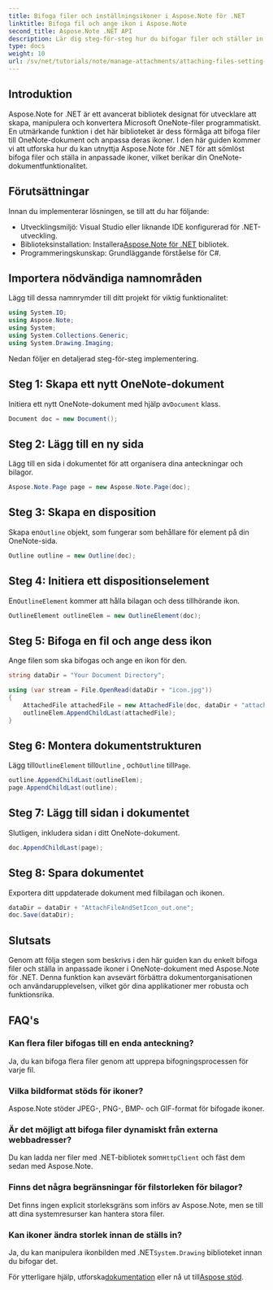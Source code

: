 ```yaml
---
title: Bifoga filer och inställningsikoner i Aspose.Note för .NET
linktitle: Bifoga fil och ange ikon i Aspose.Note
second_title: Aspose.Note .NET API
description: Lär dig steg-för-steg hur du bifogar filer och ställer in anpassade ikoner i Microsoft OneNote-dokument med Aspose.Note för .NET. Förbättra din .NET-applikation med sömlös dokumenthantering och anpassningsfunktioner.
type: docs
weight: 10
url: /sv/net/tutorials/note/manage-attachments/attaching-files-setting-icons/
---
```

## Introduktion

Aspose.Note for .NET är ett avancerat bibliotek designat för utvecklare att skapa, manipulera och konvertera Microsoft OneNote-filer programmatiskt. En utmärkande funktion i det här biblioteket är dess förmåga att bifoga filer till OneNote-dokument och anpassa deras ikoner. I den här guiden kommer vi att utforska hur du kan utnyttja Aspose.Note för .NET för att sömlöst bifoga filer och ställa in anpassade ikoner, vilket berikar din OneNote-dokumentfunktionalitet.

## Förutsättningar

Innan du implementerar lösningen, se till att du har följande:

- Utvecklingsmiljö: Visual Studio eller liknande IDE konfigurerad för .NET-utveckling.
-  Biblioteksinstallation: Installera[Aspose.Note för .NET](https://releases.aspose.com/words/net/) bibliotek.
- Programmeringskunskap: Grundläggande förståelse för C#.

## Importera nödvändiga namnområden

Lägg till dessa namnrymder till ditt projekt för viktig funktionalitet:

```csharp
using System.IO;
using Aspose.Note;
using System;
using System.Collections.Generic;
using System.Drawing.Imaging;
```

Nedan följer en detaljerad steg-för-steg implementering.

## Steg 1: Skapa ett nytt OneNote-dokument

 Initiera ett nytt OneNote-dokument med hjälp av`Document` klass.

```csharp
Document doc = new Document();
```

## Steg 2: Lägg till en ny sida

Lägg till en sida i dokumentet för att organisera dina anteckningar och bilagor.

```csharp
Aspose.Note.Page page = new Aspose.Note.Page(doc);
```

## Steg 3: Skapa en disposition

 Skapa en`Outline` objekt, som fungerar som behållare för element på din OneNote-sida.

```csharp
Outline outline = new Outline(doc);
```

## Steg 4: Initiera ett dispositionselement

 En`OutlineElement` kommer att hålla bilagan och dess tillhörande ikon.

```csharp
OutlineElement outlineElem = new OutlineElement(doc);
```

## Steg 5: Bifoga en fil och ange dess ikon

Ange filen som ska bifogas och ange en ikon för den.

```csharp
string dataDir = "Your Document Directory";

using (var stream = File.OpenRead(dataDir + "icon.jpg"))
{
    AttachedFile attachedFile = new AttachedFile(doc, dataDir + "attachment.txt", stream, ImageFormat.Jpeg);
    outlineElem.AppendChildLast(attachedFile);
}
```

## Steg 6: Montera dokumentstrukturen

 Lägg till`OutlineElement` till`Outline` , och`Outline` till`Page`.

```csharp
outline.AppendChildLast(outlineElem);
page.AppendChildLast(outline);
```

## Steg 7: Lägg till sidan i dokumentet

Slutligen, inkludera sidan i ditt OneNote-dokument.

```csharp
doc.AppendChildLast(page);
```

## Steg 8: Spara dokumentet

Exportera ditt uppdaterade dokument med filbilagan och ikonen.

```csharp
dataDir = dataDir + "AttachFileAndSetIcon_out.one";
doc.Save(dataDir);
```

## Slutsats

Genom att följa stegen som beskrivs i den här guiden kan du enkelt bifoga filer och ställa in anpassade ikoner i OneNote-dokument med Aspose.Note för .NET. Denna funktion kan avsevärt förbättra dokumentorganisationen och användarupplevelsen, vilket gör dina applikationer mer robusta och funktionsrika.

## FAQ's

### Kan flera filer bifogas till en enda anteckning?
Ja, du kan bifoga flera filer genom att upprepa bifogningsprocessen för varje fil.

### Vilka bildformat stöds för ikoner?
Aspose.Note stöder JPEG-, PNG-, BMP- och GIF-format för bifogade ikoner.

### Är det möjligt att bifoga filer dynamiskt från externa webbadresser?
 Du kan ladda ner filer med .NET-bibliotek som`HttpClient` och fäst dem sedan med Aspose.Note.

### Finns det några begränsningar för filstorleken för bilagor?
Det finns ingen explicit storleksgräns som införs av Aspose.Note, men se till att dina systemresurser kan hantera stora filer.

### Kan ikoner ändra storlek innan de ställs in?
Ja, du kan manipulera ikonbilden med .NET`System.Drawing` biblioteket innan du bifogar det.

 För ytterligare hjälp, utforska[dokumentation](https://reference.aspose.com/words/net/) eller nå ut till[Aspose stöd](https://forum.aspose.com/c/words/8).